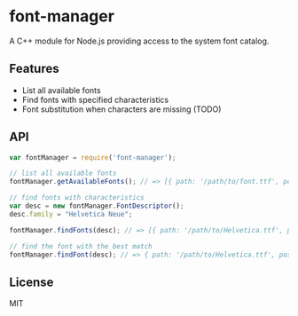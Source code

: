 # font-manager

A C++ module for Node.js providing access to the system font catalog.

## Features

* List all available fonts
* Find fonts with specified characteristics
* Font substitution when characters are missing (TODO)


## API

```javascript
var fontManager = require('font-manager');

// list all available fonts
fontManager.getAvailableFonts(); // => [{ path: '/path/to/font.ttf', postscriptName: 'name' }, ...]

// find fonts with characteristics
var desc = new fontManager.FontDescriptor();
desc.family = "Helvetica Neue";

fontManager.findFonts(desc); // => [{ path: '/path/to/Helvetica.ttf', postscriptName: 'Helvetica-Regular' }, ...]

// find the font with the best match
fontManager.findFont(desc); // => { path: '/path/to/Helvetica.ttf', postscriptName: 'Helvetica-Regular' }
```

## License

MIT
